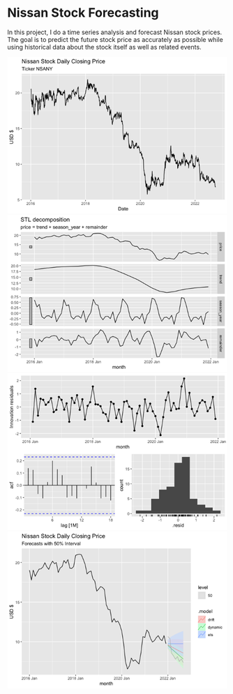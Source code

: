 # Nissan Stock Forecasting

In this project, I do a time series analysis and forecast Nissan stock prices. The goal is to predict the future stock price as accurately as possible while using historical data about the stock itself as well as related events.

![stock_graph](readme_images/stock_graph.png)
![decomp](readme_images/decomp.png)
![residuals](readme_images/residuals.png)
![forecasts](readme_images/forecasts.png)

